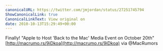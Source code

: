 ```yaml
---
canonicalURL: https://twitter.com/jmjordan/status/27251745794
ShowCanonicalLink: true
CanonicalLinkText: View original on
date: 2010-10-13T15:29:49+00:00
---
```

Finally! "Apple to Host 'Back to the Mac' Media Event on October 20th" [http://macrumo.rs/9iDkoa](http://macrumo.rs/9iDkoa) via @MacRumors